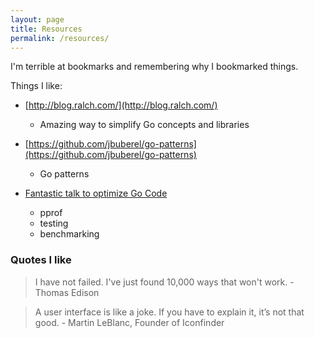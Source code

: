 ```yaml
---
layout: page
title: Resources
permalink: /resources/
---
```


I'm terrible at bookmarks and remembering why I bookmarked things.


Things I like:

- [http://blog.ralch.com/](http://blog.ralch.com/)
    - Amazing way to simplify Go concepts and libraries

- [https://github.com/jbuberel/go-patterns](https://github.com/jbuberel/go-patterns)
    - Go patterns

- [Fantastic talk to optimize Go Code](https://www.youtube.com/watch?v=ZuQcbqYK0BY)
    - pprof
    - testing
    - benchmarking

### Quotes I like

> I have not failed. I've just found 10,000 ways that won't work. - Thomas Edison

> A user interface is like a joke. If you have to explain it, it’s not that good. - Martin LeBlanc, Founder of Iconfinder

